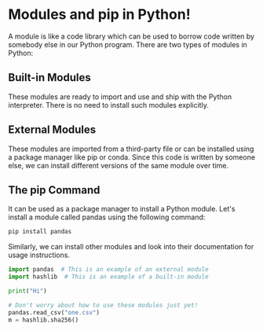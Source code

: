 
# Modules and pip in Python!

A module is like a code library which can be used to borrow code written by somebody else in our Python program. There are two types of modules in Python:

## Built-in Modules

These modules are ready to import and use and ship with the Python interpreter. There is no need to install such modules explicitly.

## External Modules

These modules are imported from a third-party file or can be installed using a package manager like pip or conda. Since this code is written by someone else, we can install different versions of the same module over time.

## The pip Command

It can be used as a package manager to install a Python module. Let's install a module called pandas using the following command:

```sh
pip install pandas
```

Similarly, we can install other modules and look into their documentation for usage instructions.

```python
import pandas  # This is an example of an external module
import hashlib  # This is an example of a built-in module

print("Hi")

# Don't worry about how to use these modules just yet!
pandas.read_csv("one.csv")
m = hashlib.sha256()
```
